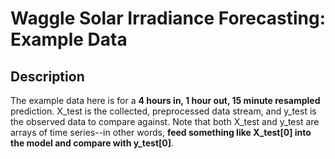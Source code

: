 # Waggle Solar Irradiance Forecasting: Example Data
## Description
The example data here is for a **4 hours in, 1 hour out, 15 minute resampled** prediction. X_test is the collected, preprocessed data stream, and y_test is the observed data to compare against. Note that both X_test and y_test are arrays of time series--in other words, **feed something like X_test[0] into the model and compare with y_test[0]**. 